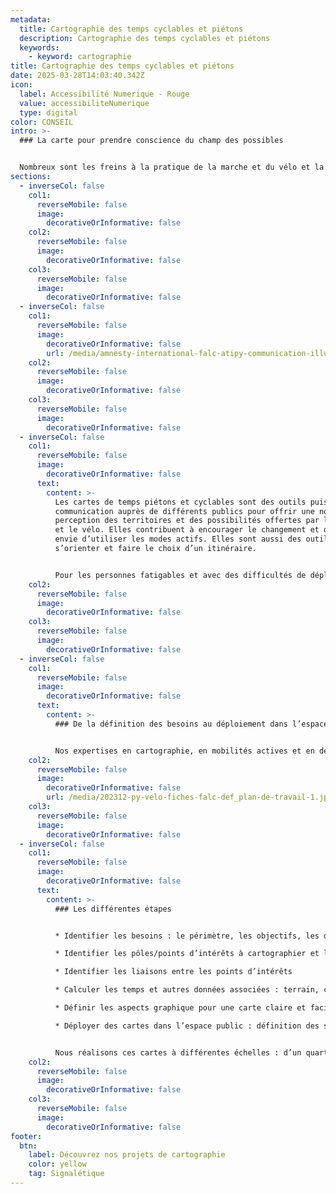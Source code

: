 ```yaml
---
metadata:
  title: Cartographie des temps cyclables et piétons
  description: Cartographie des temps cyclables et piétons
  keywords:
    - keyword: cartographie
title: Cartographie des temps cyclables et piétons
date: 2025-03-28T14:03:40.342Z
icon:
  label: Accessibilité Numerique - Rouge
  value: accessibiliteNumerique
  type: digital
color: CONSEIL
intro: >-
  ### La carte pour prendre conscience du champ des possibles


  Nombreux sont les freins à la pratique de la marche et du vélo et la question des temps de déplacements et des distances en fait partie. “Je n’ai pas le temps”, “C’est trop loin”, “c’est impossible à pied et à vélo” sont des témoignages qui reviennent régulièrement.
sections:
  - inverseCol: false
    col1:
      reverseMobile: false
      image:
        decorativeOrInformative: false
    col2:
      reverseMobile: false
      image:
        decorativeOrInformative: false
    col3:
      reverseMobile: false
      image:
        decorativeOrInformative: false
  - inverseCol: false
    col1:
      reverseMobile: false
      image:
        decorativeOrInformative: false
        url: /media/amnesty-international-falc-atipy-communication-illustration.jpg
    col2:
      reverseMobile: false
      image:
        decorativeOrInformative: false
    col3:
      reverseMobile: false
      image:
        decorativeOrInformative: false
  - inverseCol: false
    col1:
      reverseMobile: false
      image:
        decorativeOrInformative: false
      text:
        content: >-
          Les cartes de temps piétons et cyclables sont des outils puissants de
          communication auprès de différents publics pour offrir une nouvelle
          perception des territoires et des possibilités offertes par la marche
          et le vélo. Elles contribuent à encourager le changement et donner
          envie d’utiliser les modes actifs. Elles sont aussi des outils pour
          s’orienter et faire le choix d’un itinéraire.


          Pour les personnes fatigables et avec des difficultés de déplacements, elles sont un repère pour savoir dans quoi elles s’engagent et si elles auront les capacités d’aller jusqu’à un point d’intérêt.
    col2:
      reverseMobile: false
      image:
        decorativeOrInformative: false
    col3:
      reverseMobile: false
      image:
        decorativeOrInformative: false
  - inverseCol: false
    col1:
      reverseMobile: false
      image:
        decorativeOrInformative: false
      text:
        content: >-
          ### De la définition des besoins au déploiement dans l’espace public


          Nos expertises en cartographie, en mobilités actives et en design graphique nous permettent d’accompagner les acteurs dans la fabrication et le déploiement de cartes claire, lisible et compréhensible.
    col2:
      reverseMobile: false
      image:
        decorativeOrInformative: false
        url: /media/202312-py-velo-fiches-falc-def_plan-de-travail-1.jpg
    col3:
      reverseMobile: false
      image:
        decorativeOrInformative: false
  - inverseCol: false
    col1:
      reverseMobile: false
      image:
        decorativeOrInformative: false
      text:
        content: >-
          ### Les différentes étapes


          * Identifier les besoins : le périmètre, les objectifs, les données à mobiliser, le format des cartes, les supports et le déploiement des cartes

          * Identifier les pôles/points d’intérêts à cartographier et leurs dénominations

          * Identifier les liaisons entre les points d’intérêts

          * Calculer les temps et autres données associées : terrain, calculateurs d’itinéraires, outils SIG

          * Définir les aspects graphique pour une carte claire et facile à lire : types de liaisons, types de fond de plan

          * Déployer des cartes dans l’espace public : définition des supports et des implantations, chiffrages, guide technique.


          Nous réalisons ces cartes à différentes échelles : d’un quartier, d’un parc, d’un centre ville pour les piétons à une aire urbaine regroupant plusieurs intercommunalités pour les vélos.
    col2:
      reverseMobile: false
      image:
        decorativeOrInformative: false
    col3:
      reverseMobile: false
      image:
        decorativeOrInformative: false
footer:
  btn:
    label: Découvrez nos projets de cartographie
    color: yellow
    tag: Signalétique
---
```

